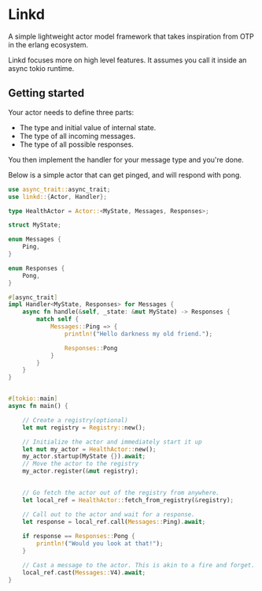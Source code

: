 # Linkd

A simple lightweight actor model framework that takes inspiration from OTP in the erlang ecosystem.

Linkd focuses more on high level features. It assumes you call it inside an async tokio runtime.

## Getting started

Your actor needs to define three parts:
- The type and initial value of internal state.
- The type of all incoming messages.
- The type of all possible responses.

You then implement the handler for your message type and you're done.

Below is a simple actor that can get pinged, and will respond with pong.

```rust
use async_trait::async_trait;
use linkd::{Actor, Handler};

type HealthActor = Actor::<MyState, Messages, Responses>;

struct MyState;

enum Messages {
    Ping,
}

enum Responses {
    Pong,
}

#[async_trait]
impl Handler<MyState, Responses> for Messages {
    async fn handle(&self, _state: &mut MyState) -> Responses {
        match self {
            Messages::Ping => {
                println!("Hello darkness my old friend.");

                Responses::Pong
            }
        }
    }
}


#[tokio::main]
async fn main() {

    // Create a registry(optional)
    let mut registry = Registry::new();

    // Initialize the actor and immediately start it up
    let mut my_actor = HealthActor::new();
    my_actor.startup(MyState {}).await;
    // Move the actor to the registry
    my_actor.register(&mut registry);
  

    // Go fetch the actor out of the registry from anywhere.
    let local_ref = HealthActor::fetch_from_registry(&registry);

    // Call out to the actor and wait for a response.
    let response = local_ref.call(Messages::Ping).await;
    
    if response == Responses::Pong {
        println!("Would you look at that!");
    }

    // Cast a message to the actor. This is akin to a fire and forget.
    local_ref.cast(Messages::V4).await;
}
```
